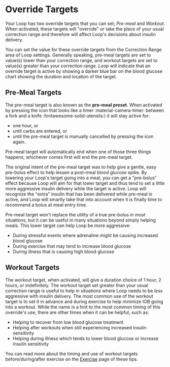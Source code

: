 # Override Targets

Your Loop has two override targets that you can set; *Pre-meal* and *Workout*. When activated, these targets will "override" or take the place of your usual correction range and therefore will affect Loop's decisions about insulin delivery.

You can set the value for these override targets from the Correction Range area of Loop settings. Generally speaking, pre-meal targets are set to value(s) lower than your correction range, and workout targets are set to value(s) greater than your correction range. *Loop* will indicate that an override target is active by showing a darker blue bar on the blood glucose chart showing the duration and location of the target.

## Pre-Meal Targets

The pre-meal target is also known as the **pre-meal preset**.
When activated by pressing the icon that looks like a timer :material-camera-timer: between a f&#8203;ork and a knife :fontawesome-solid-utensils:) it  will stay active for:  

* one hour, or
* until carbs are entered, or 
* until the pre-meal target is manually cancelled by pressing the icon again.

Pre-meal target will automatically end when one of those three things happens, whichever comes first will end the pre-meal target.

The original intent of the pre-meal target was to help give a gentle, easy pre-bolus effect to help lessen a post-meal blood glucose spike. By lowering your Loop's target going into a meal, you can get a "pre-bolus" effect because Loop will aim for that lower target and thus tend to set a little more aggressive insulin delivery while the target is active. Loop will recognize the "extra" insulin that has been delivered while pre-meal is active, and Loop will smartly take that into account when it is finally time to recommend a bolus at meal entry time.

Pre-meal target won't replace the utility of a true pre-bolus in most situations, but it can be useful in many situations beyond simply helping meals. This lower target can help Loop be more aggressive:

* During stressful events where adrenaline might be causing increased blood glucose
* During exercise that may tend to increase blood glucose
* During illness that is causing high blood glucose


## Workout Targets

The workout target, when activated, will give a duration choice of 1 hour, 2 hours, or indefinitely.  The workout target set greater than your usual correction range is useful to help in situations where Loop needs to be *less* aggressive with insulin delivery. The most common use of the workout target is to set it in advance and during exercise to help minimize IOB going into a workout. While the name is a hint to the most common timing of this override's use, there are other times when it can be helpful, such as:

* Helping to recover from low blood glucose treatment
* Helping after workouts when still experiencing increased insulin sensitivity
* Helping during illness which tends to lower blood glucose or increase insulin sensitivity

You can read more about the timing and use of workout targets before/during/after exercise on the [Exercise](exercise.md) page of these tips.
